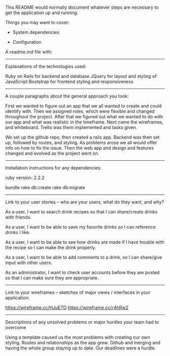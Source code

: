 This README would normally document whatever steps are necessary to get the
application up and running.

Things you may want to cover:

* System dependencies

* Configuration

A readme.md file with:

**************
Explanations of the technologies used:

Ruby on Rails for backend and database
JQuery for layout and styling of JavaScript
Bootstrap for frontend styling and responsiveness

***********
A couple paragraphs about the general approach you took:

First we wanted to figure out an app that we all wanted to create and could identify with. Then we assigned roles, which were flexible and changed throughout the project. After that we figured out what we wanted to do with our app and what was realistic in the timeframe. Next came the wireframes, and whiteboard. Trello was them implemented and tasks given.

We set up the github repo, then created a rails app. Backend was then set up, followed by routes, and styling. As problems arose we all would offer info on how to fix the issue. Then the web app and design and features changed and evolved as the project went on.



****************
Installation instructions for any dependencies:

ruby version: 2.2.2

bundle
rake db:create
rake db:migrate

***************
Link to your user stories – who are your users, what do they want, and why?

As a user, I want to search drink recipes so that I can share/create drinks with friends.

As a user, I want to be able to save my favorite drinks so I can reference drinks I like.

As a user, I want to be able to see how drinks are made if I have trouble with the recipe so I can make the drink properly. 

As a user, I want to be able to add comments to a drink, so I can share/give input with other users.

As an administrator, I want to check user accounts before they are posted so that I can make sure they are appropriate.

****************
Link to your wireframes – sketches of major views / interfaces in your application:

https://wireframe.cc/HJuETO
https://wireframe.cc/r4hRw2

******************
Descriptions of any unsolved problems or major hurdles your team had to overcome

Using a template caused us the most problems with creating our own styling. 
Routes and relationships as the app grew.
Github and merging and having the whole group staying up to date.
Our deadlines were a hurdle.








